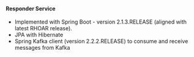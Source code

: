 #### Responder Service

* Implemented with Spring Boot - version 2.1.3.RELEASE (aligned with latest RHOAR release). 
* JPA with Hibernate
* Spring Kafka client (version 2.2.2.RELEASE) to consume and receive messages from Kafka

